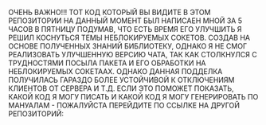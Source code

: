 ОЧЕНЬ ВАЖНО!!! ТОТ КОД КОТОРЫЙ ВЫ ВИДИТЕ В ЭТОМ РЕПОЗИТОРИИ НА ДАННЫЙ МОМЕНТ БЫЛ НАПИСАЕН МНОЙ ЗА 5 ЧАСОВ В ПЯТНИЦУ ПОДУМАВ, ЧТО ЕСТЬ ВРЕМЯ ЕГО УЛУЧШИТЬ Я РЕШИЛ КОСНУТЬСЯ ТЕМЫ НЕБЛОКИРУЕМЫХ СОКЕТОВ. СОЗДАВ НА ОСНОВЕ ПОЛУЧЕННЫХ ЗНАНИЙ БИБЛИОТЕКУ, ОДНАКО Я НЕ СМОГ РЕАЛИЗОВАТЬ УЛУЧШЕННУЮ ВЕРСИЮ ЧАТА, ТАК КАК СТОЛКНУЛСЯ С ТРУДНОСТЯМИ ПОСЫЛА ПАКЕТА И ЕГО ОБРАБОТКИ НА НЕБЛОКИРУЕМЫХ СОКЕТААХ. ОДНАКО ДАННАЯ ПОДДЕЛКА ПОЛУЧИЛАСЬ ГАРАЗДО БОЛЕЕ УСТОЙЧИВОЙ К ОТКЛЮЧЕНИЯМ КЛИЕНТОВ ОТ СЕРВЕРА И Т.Д. ЕСЛИ ЭТО ПОМОЖЕТ ПОКАЗАТЬ, КАКОЙ КОД Я МОГУ ПИСАТЬ И КАКОЙ КОД Я МОГУ ГЕНЕРИРОВАТЬ ПО МАНУАЛАМ - ПОЖАЛУЙСТА ПЕРЕЙДИТЕ ПО ССЫЛКЕ НА ДРУГОЙ РЕПОЗИТОРИЙ:
